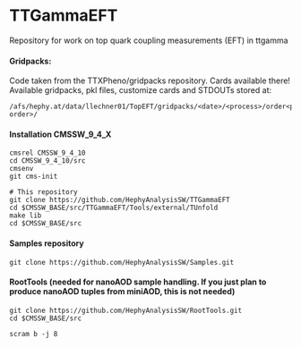 # TTGammaEFT
Repository for work on top quark coupling measurements (EFT) in ttgamma

#### Gridpacks:  
  
Code taken from the TTXPheno/gridpacks repository. Cards available there!  
Available gridpacks, pkl files, customize cards and STDOUTs stored at:  
```  
/afs/hephy.at/data/llechner01/TopEFT/gridpacks/<date>/<process>/order<poly order>/  
```  

#### Installation CMSSW_9_4_X

```
cmsrel CMSSW_9_4_10
cd CMSSW_9_4_10/src
cmsenv
git cms-init

# This repository
git clone https://github.com/HephyAnalysisSW/TTGammaEFT
cd $CMSSW_BASE/src/TTGammaEFT/Tools/external/TUnfold
make lib
cd $CMSSW_BASE/src
```

#### Samples repository

```
git clone https://github.com/HephyAnalysisSW/Samples.git
```

#### RootTools (needed for nanoAOD sample handling. If you just plan to produce nanoAOD tuples from miniAOD, this is not needed)

```
git clone https://github.com/HephyAnalysisSW/RootTools.git
cd $CMSSW_BASE/src

scram b -j 8
```
